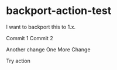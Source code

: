 # backport-action-test

I want to backport this to 1.x.

Commit 1
Commit 2

Another change
One More Change

Try action
